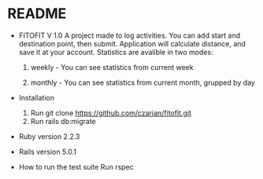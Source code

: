 # README

* FITOFIT V 1.0
  A project made to log activities. You can add start and destination point, then submit. Application will calculate distance, and save it at your account. Statistics are avalible in two modes:

  1) weekly - You can see statistics from current week

  2) monthly - You can see statistics from current month, grupped by day

* Installation

  1) Run git clone https://github.com/czarian/fitofit.git
  2) Run rails db:migrate

* Ruby version
  2.2.3

* Rails version
  5.0.1

* How to run the test suite
  Run rspec
